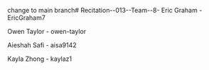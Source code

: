change to main branch# Recitation--013--Team--8-
Eric Graham - EricGraham7

Owen Taylor - owen-taylor

Aieshah Safi - aisa9142

Kayla Zhong - kaylaz1
